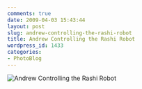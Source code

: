 ```yaml
---
comments: true
date: 2009-04-03 15:43:44
layout: post
slug: andrew-controlling-the-rashi-robot
title: Andrew Controlling the Rashi Robot
wordpress_id: 1433
categories:
- PhotoBlog
---
```


![Andrew Controlling the Rashi Robot](http://ryanfitzer.com/main/wp-content/uploads/2009/04/rashi-robot.jpg)
